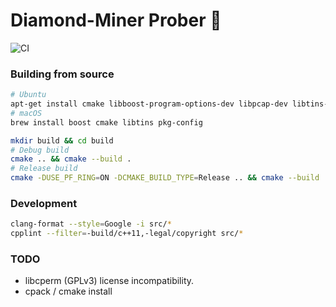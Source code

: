 # Diamond-Miner Prober :gem:

![CI](https://github.com/dioptra-io/diamond-miner-prober/workflows/CI/badge.svg)

### Building from source

```bash
# Ubuntu
apt-get install cmake libboost-program-options-dev libpcap-dev libtins-dev pkg-config zlib1g-dev
# macOS
brew install boost cmake libtins pkg-config
```

```bash
mkdir build && cd build
# Debug build
cmake .. && cmake --build .
# Release build
cmake -DUSE_PF_RING=ON -DCMAKE_BUILD_TYPE=Release .. && cmake --build .
```

### Development

```bash
clang-format --style=Google -i src/*
cpplint --filter=-build/c++11,-legal/copyright src/*
```

### TODO
- libcperm (GPLv3) license incompatibility.
- cpack / cmake install
